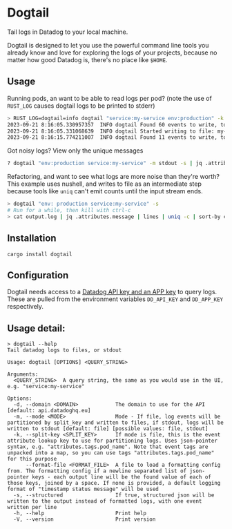# Dogtail
Tail logs in Datadog to your local machine.

Dogtail is designed to let you use the powerful command line tools you already know and love for exploring the logs of your projects, because no matter how good Datadog is, there's no place like `$HOME`.

## Usage

Running pods, an want to be able to read logs per pod? (note the use of `RUST_LOG` causes dogtail logs to be printed to stderr)
```bash
> RUST_LOG=dogtail=info dogtail "service:my-service env:production" -k attributes.tags.pod_name
2023-09-21 8:16:05.330957357  INFO dogtail Found 60 events to write, total written: 60
2023-09-21 8:16:05.331068639  INFO dogtail Started writing to file: my-service-deployment-bb5d459d4-hf7v9.log
2023-09-21 8:16:15.774211007  INFO dogtail Found 11 events to write, total written: 71
```

Got noisy logs? View only the unique messages
```bash
? dogtail "env:production service:my-service" -m stdout -s | jq .attributes.message | huniq
```

Refactoring, and want to see what logs are more noise than they're worth? This example uses nushell, and writes to file as an intermediate step because tools like `uniq` can't emit counts until the input stream ends.
```bash
> dogtail "env: production service:my-service" -s
# Run for a while, then kill with ctrl-c
> cat output.log | jq .attributes.message | lines | uniq -c | sort-by count
```

## Installation
```
cargo install dogtail
```

## Configuration
Dogtail needs access to a [Datadog API key and an APP key](https://docs.datadoghq.com/account_management/api-app-keys/) to query logs. These are pulled from the environment variables `DD_API_KEY` and `DD_APP_KEY` respectively.

## Usage detail:
```
> dogtail --help
Tail datadog logs to files, or stdout

Usage: dogtail [OPTIONS] <QUERY_STRING>

Arguments:
  <QUERY_STRING>  A query string, the same as you would use in the UI, e.g. "service:my-service"

Options:
  -d, --domain <DOMAIN>            The domain to use for the API [default: api.datadoghq.eu]
  -m, --mode <MODE>                Mode - If file, log events will be partitioned by split_key and written to files, if stdout, logs will be written to stdout [default: file] [possible values: file, stdout]
  -k, --split-key <SPLIT_KEY>      If mode is file, this is the event attribute lookup key to use for partitioning logs. Uses json-pointer syntax, e.g. "attributes.tags.pod_name". Note that event tags are unpacked into a map, so you can use tags "attributes.tags.pod_name" for this purpose
      --format-file <FORMAT_FILE>  A file to load a formatting config from. The formatting config if a newline separated list of json-pointer keys - each output line will be the found value of each of those keys, joined by a space. If none is provided, a default logging format of "timestamp status message" will be used
  -s, --structured                 If true, structured json will be written to the output instead of formatted logs, with one event written per line
  -h, --help                       Print help
  -V, --version                    Print version
```